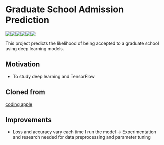 # Graduate School Admission Prediction
<img src="https://img.shields.io/badge/visualstudiocode-007ACC?style=for-the-badge&logo=visualstudiocode&logoColor=white"><img src="https://img.shields.io/badge/Python-3776AB?style=for-the-badge&logo=Python&logoColor=white"><img src="https://img.shields.io/badge/Tensorflow-FF6F00?style=for-the-badge&logo=Tensorflow&logoColor=white"><img src="https://img.shields.io/badge/Keras-D00000?style=for-the-badge&logo=Keras&logoColor=white"><img src="https://img.shields.io/badge/pandas-150458?style=for-the-badge&logo=pandas&logoColor=white"><img src="https://img.shields.io/badge/Numpy-013243?style=for-the-badge&logo=Numpy&logoColor=white">


This project predicts the likelihood of being accepted to a graduate school using deep learning models.

## Motivation
* To study deep learning and TensorFlow

## Cloned from
[coding apple](https://codingapple.com/course/python-deep-learning/)

## Improvements
* Loss and accuracy vary each time I run the model -> Experimentation and research needed for data preprocessing and parameter tuning
